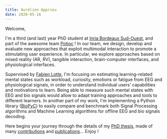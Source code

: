 ```yaml
---
title: Aurélien Appriou
date: 2020-05-16
---
```


Welcome, 

I'm a third (and last) year PhD student at [Inria Bordeaux Sud-Ouest](https://www.inria.fr/en/centre-bordeaux-sud-ouest), and part of the awesome team [Potioc](https://team.inria.fr/potioc/) ! In our team, we design, develop and evaluate new approaches that exploit multimodal interaction to promote a stimulating user experience. In particular, we explore approaches based on mixed reality (AR, RV), tangible interaction, brain-computer interfaces, and physiological interfaces.

Supervised by [Fabien Lotte](https://sites.google.com/site/fabienlotte/), I'm focusing on estimating learning-related mental states such as workload, curiosity, emotions or fatigue from EEG and physiological signals, in order to understand individual users’ capabilities and motivations to learn. Being able to measure such mental states with EEG and bio signals would allow to adapt training approaches and tools to different learners. In another part of my work, I'm implementing a Python library ([BioPyC](https://gitlab.inria.fr/biopyc/BioPyC)) to easily compare and benchmark both Signal Processing algorithms and Machine Learning algorithms for offline EEG and bio signals decoding.

Here begins your journey through the details of my [PhD thesis](https://aurelienappriou.com/phd_thesis/), made of many [contributions](https://aurelienappriou.com/post/) and [publications](https://aurelienappriou.com/publications/)... Enjoy !